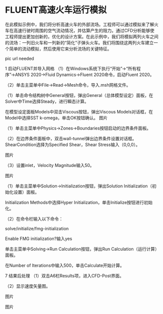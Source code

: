 # FLUENT高速火车运行模拟

在此模拟示例中，我们将分析高速火车的外部流场。工程师可以通过模拟来了解火车在高速行驶时周围的空气流动情况，并估算产生的阻力。通过CFD分析能够使工程师提出更加创新的，优化的设计方案。在此示例中，我们将模拟两列火车之间的流场：一列旧火车和一列新的“简化”子弹头火车。我们将围绕这两列火车建立一个简单的流动模拟，然后使用它来分析流场的关键特征。

pic url needed

 1   启动FLUENT并导入网格 
（1）在Windows系统下执行“开始”→“所有程序”→ANSYS 2020→Fluid Dynamics→Fluent 2020命令，启动Fluent 2020。

（2）单击主菜单中File→Read→Mesh命令，导入.msh网格文件。

（1）单击命令结构树中General按钮，弹出General（总体模型设定）面板，在Solver中Time选择Steady，进行瞬态计算。

在模型设定面板Models中双击Viscous按钮，弹出Viscous Models对话框，在Model中选择SST k-omega，单击OK按钮确认。
图片

（1）单击主菜单中Physics→Zones→Boundaries按钮启动的边界条件面板。

（2）在边界条件面板中，双击wall-tunnel弹出边界条件设置对话框。ShearCondition选择为Specified Shear，Shear Stress输入（0,0,0）。

图片

（3）设置inlet，Velocity Magnitude输入50。

图片

（1）单击主菜单中Solution→Initialization按钮，弹出Solution Initialization（初始化设置）面板。

Initialization Methods中选择Hyper Initialization，单击Initialize按钮进行初始化。

（2）在命令栏输入以下命令：

solve/initialize/fmg-initialization

Enable FMG initialization?输入yes

单击主菜单中Solving→Run Calculation按钮，弹出Run Calculation（运行计算）面板。

在Number of Iterations中输入500，单击Calculate开始计算。

 7    结果后处理 
（1）双击A6栏Results项，进入CFD-Post界面。

（2）显示速度矢量图。

图片

图片

